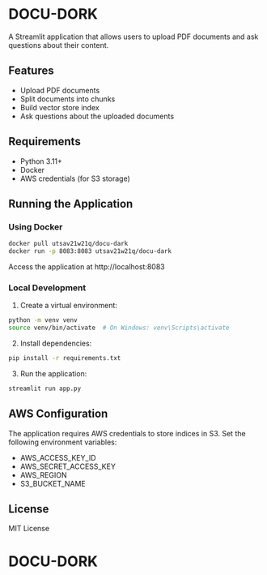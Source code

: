 # DOCU-DORK

A Streamlit application that allows users to upload PDF documents and ask questions about their content.

## Features

- Upload PDF documents
- Split documents into chunks
- Build vector store index
- Ask questions about the uploaded documents

## Requirements

- Python 3.11+
- Docker
- AWS credentials (for S3 storage)

## Running the Application

### Using Docker

```bash
docker pull utsav21w21q/docu-dark
docker run -p 8083:8083 utsav21w21q/docu-dark
```

Access the application at http://localhost:8083

### Local Development

1. Create a virtual environment:

```bash
python -m venv venv
source venv/bin/activate  # On Windows: venv\Scripts\activate
```

2. Install dependencies:

```bash
pip install -r requirements.txt
```

3. Run the application:

```bash
streamlit run app.py
```

## AWS Configuration

The application requires AWS credentials to store indices in S3. Set the following environment variables:

- AWS_ACCESS_KEY_ID
- AWS_SECRET_ACCESS_KEY
- AWS_REGION
- S3_BUCKET_NAME

## License

MIT License

# DOCU-DORK
